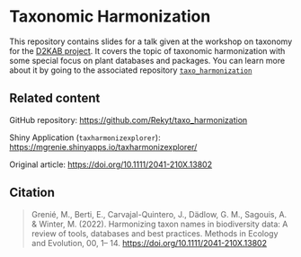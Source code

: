 # Taxonomic Harmonization

This repository contains slides for a talk given at the workshop on taxonomy for the [D2KAB project](https://d2kab.mystrikingly.com/). It covers the topic of taxonomic harmonization with some special focus on plant databases and packages. You can learn more about it by going to the associated repository [`taxo_harmonization`](https://github.com/Rekyt/taxo_harmonization)


## Related content

GitHub repository: https://github.com/Rekyt/taxo_harmonization

Shiny Application (`taxharmonizexplorer`): https://mgrenie.shinyapps.io/taxharmonizexplorer/

Original article: https://doi.org/10.1111/2041-210X.13802


## Citation

> Grenié, M., Berti, E., Carvajal-Quintero, J., Dädlow, G. M., Sagouis, A. & Winter, M. (2022). Harmonizing taxon names in biodiversity data: A review of tools, databases and best practices. Methods in Ecology and Evolution, 00, 1– 14. https://doi.org/10.1111/2041-210X.13802

